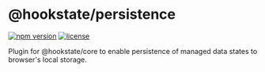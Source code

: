 # @hookstate/persistence

[![npm version](https://badge.fury.io/js/%40hookstate%2Fpersistence.svg)](https://badge.fury.io/js/%40hookstate%2Fpersistence) [![license](https://img.shields.io/github/license/avkonst/hookstate)](https://img.shields.io/github/license/avkonst/hookstate)

Plugin for @hookstate/core to enable persistence of managed data states to browser's local storage.
